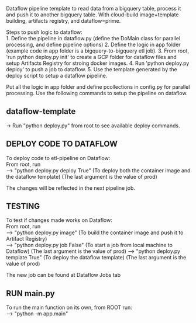 Dataflow pipeline template to read data from a bigquery table, process it and push it to another bigquery table.
With cloud-build image+template building, artifacts registry, and dataflow=prime.

Steps to push logic to dataflow:  
    1. Define the pipeline in dataflow.py (define the DoMain class for parallel processing, and define pipeline options)
    2. Define the logic in app folder (example code in app folder is a bigquery-to-bigquery etl job).
    3. From root, 'run python deploy.py init' to create a GCP folder for dataflow files and setup Artifacts Registry for stroing docker images. 
    4. Run 'python deploy.py deploy' to push a job to dataflow.
    5. Use the template generated by the deploy script to setup a dataflow pipeline. 

Put all the logic in app folder and define pcollections in config.py for parallel processing.
Use the following commands to setup the pipeline on dataflow.

## dataflow-template  
-> Run "python deploy.py" from root to see available deploy commands.  
  
## DEPLOY CODE TO DATAFLOW  
To deploy code to etl-pipeline on Dataflow:  
    From root, run    
    --> "python deploy.py deploy True"  (To deploy both the container image and the dataflow template) (The last argument is the value of prod)   

The changes will be reflected in the next pipeline job.  
  
## TESTING  
To test if changes made works on Dataflow:  
    From root, run   
    --> "python deploy.py image"  (To build the container image and push it to Artifact Registry)    
    --> "python deploy.py job False"  (To start a job from local machine to Dataflow) (The last argument is the value of prod)
    --> "python deploy.py template True"  (To deploy the dataflow template) (The last argument is the value of prod)  

The new job can be found at Dataflow Jobs tab    
  
## RUN main.py  
To run the main function on its own, from ROOT run:  
    --> "python -m app.main"  
